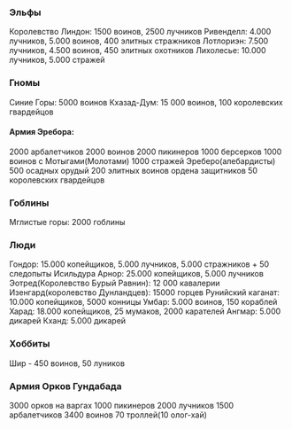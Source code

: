 ### Эльфы

Королевство Линдон: 1500 воинов, 2500 лучников
Ривенделл: 4.000 лучников, 5.000 воинов, 400 элитных стражников
Лотлориэн: 7.500 лучников, 4.500 воинов, 450 элитных охотников
Лихолесье: 10.000 лучников, 5.000 стражей

### Гномы
Синие Горы: 5000 воинов
Кхазад-Дум: 15 000 воинов, 100 королевских гвардейцов
#### Армия Эребора:
2000 арбалетчиков
2000 воинов
2000 пикинеров
1000 берсерков
1000 воинов с Мотыгами(Молотами)
1000 стражей Эреберо(алебардисты)
500 осадных орудый
200 элитных воинов ордена защитников
50 королевских гвардейцов

### Гоблины

Мглистые горы: 2000 гоблины

### Люди

Гондор: 15.000 копейщиков, 5.000 лучников, 5.000 стражников + 50 следопыты Исильдура
Арнор: 25.000 копейщиков, 5.000 лучников
Эотред(Королевство Бурый Равнин): 12 000 кавалерии
Изенгард(королевство Дунландцев): 15000 горцев
Рунийский каганат: 10.000 копейщиков, 5000 конницы
Умбар: 5.000 воинов, 150 кораблей
Харад: 18.000 копейщиков, 25 мумаков, 2000 карателей
Ангмар: 5.000 дикарей
Кханд: 5.000 дикарей


### Хоббиты

Шир - 450 воинов, 50 луников

### Армия Орков Гундабада

3000 орков на варгах
1000 пикинеров
2000 лучников
1500 арбалетчиков
3400 воинов
70 троллей(10 олог-хай)
